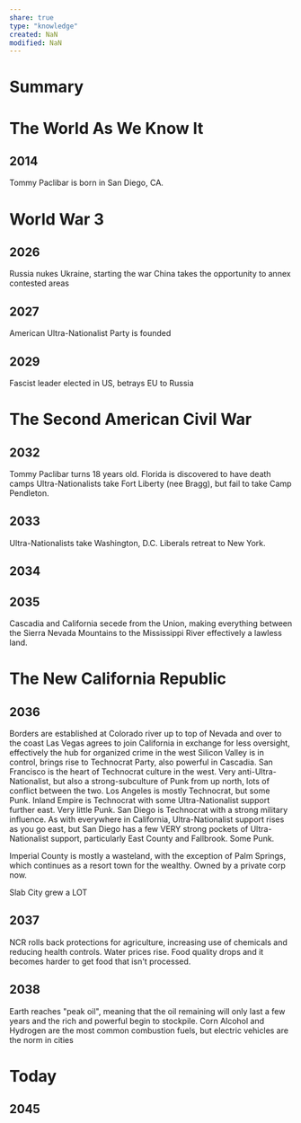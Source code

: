 ```yaml
---
share: true
type: "knowledge"
created: NaN 
modified: NaN
---
```

# Summary

# The World As We Know It
## 2014
Tommy Paclibar is born in San Diego, CA.

# World War 3
## 2026
Russia nukes Ukraine, starting the war
China takes the opportunity to annex contested areas
## 2027
American Ultra-Nationalist Party is founded
## 2029
Fascist leader elected in US, betrays EU to Russia
# The Second American Civil War
## 2032
Tommy Paclibar turns 18 years old.
Florida is discovered to have death camps
Ultra-Nationalists take Fort Liberty (nee Bragg), but fail to take Camp Pendleton.

## 2033
Ultra-Nationalists take Washington, D.C.
Liberals retreat to New York.
## 2034

## 2035
Cascadia and California secede from the Union, making everything between the Sierra Nevada Mountains to the Mississippi River effectively a lawless land.

# The New California Republic

## 2036
Borders are established at Colorado river up to top of Nevada and over to the coast
Las Vegas agrees to join California in exchange for less oversight, effectively the hub for organized crime in the west
Silicon Valley is in control, brings rise to Technocrat Party, also powerful in Cascadia.
San Francisco is the heart of Technocrat culture in the west.  Very anti-Ultra-Nationalist, but also a strong-subculture of Punk from up north, lots of conflict between the two.
Los Angeles is mostly Technocrat, but some Punk.
Inland Empire is Technocrat with some Ultra-Nationalist support further east.  Very little Punk.
San Diego is Technocrat with a strong military influence.  As with everywhere in California, Ultra-Nationalist support rises as you go east, but San Diego has a few VERY strong pockets of Ultra-Nationalist support, particularly East County and Fallbrook.  Some Punk.

Imperial County is mostly a wasteland, with the exception of Palm Springs, which continues as a resort town for the wealthy.  Owned by a private corp now.

Slab City grew a LOT


## 2037
NCR rolls back protections for agriculture, increasing use of chemicals and reducing health controls.  Water prices rise.  Food quality drops and it becomes harder to get food that isn't processed.

## 2038
Earth reaches "peak oil", meaning that the oil remaining will only last a few years and the rich and powerful begin to stockpile. Corn Alcohol and Hydrogen are the most common combustion fuels, but electric vehicles are the norm in cities

# Today
## 2045